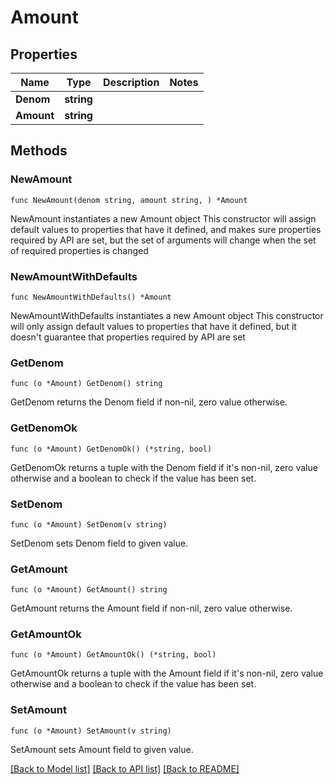 # Amount

## Properties

Name | Type | Description | Notes
------------ | ------------- | ------------- | -------------
**Denom** | **string** |  | 
**Amount** | **string** |  | 

## Methods

### NewAmount

`func NewAmount(denom string, amount string, ) *Amount`

NewAmount instantiates a new Amount object
This constructor will assign default values to properties that have it defined,
and makes sure properties required by API are set, but the set of arguments
will change when the set of required properties is changed

### NewAmountWithDefaults

`func NewAmountWithDefaults() *Amount`

NewAmountWithDefaults instantiates a new Amount object
This constructor will only assign default values to properties that have it defined,
but it doesn't guarantee that properties required by API are set

### GetDenom

`func (o *Amount) GetDenom() string`

GetDenom returns the Denom field if non-nil, zero value otherwise.

### GetDenomOk

`func (o *Amount) GetDenomOk() (*string, bool)`

GetDenomOk returns a tuple with the Denom field if it's non-nil, zero value otherwise
and a boolean to check if the value has been set.

### SetDenom

`func (o *Amount) SetDenom(v string)`

SetDenom sets Denom field to given value.


### GetAmount

`func (o *Amount) GetAmount() string`

GetAmount returns the Amount field if non-nil, zero value otherwise.

### GetAmountOk

`func (o *Amount) GetAmountOk() (*string, bool)`

GetAmountOk returns a tuple with the Amount field if it's non-nil, zero value otherwise
and a boolean to check if the value has been set.

### SetAmount

`func (o *Amount) SetAmount(v string)`

SetAmount sets Amount field to given value.



[[Back to Model list]](../README.md#documentation-for-models) [[Back to API list]](../README.md#documentation-for-api-endpoints) [[Back to README]](../README.md)


